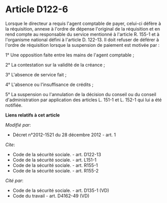# Article D122-6

Lorsque le directeur a requis l'agent comptable de payer, celui-ci défère à la réquisition, annexe à l'ordre de dépense
l'original de la réquisition et en rend compte au responsable du service mentionné à l'article R. 155-1
et à l'organisme national défini à l'article D. 122-13. Il doit refuser de déférer à l'ordre de réquisition lorsque la
suspension de paiement est motivée par : 

1° Une opposition faite entre les mains de l'agent comptable ; 

2° La contestation sur la validité de la créance ; 

3° L'absence de service fait ; 

4° L'absence ou l'insuffisance de crédits ; 

5° La suspension ou l'annulation de la décision du conseil ou du conseil d'administration par application des articles L.
151-1 et L. 152-1 qui lui a été notifiée.

**Liens relatifs à cet article**

_Modifié par_:

  - Décret n°2012-1521 du 28 décembre 2012 - art. 1

_Cite_:

  - Code de la sécurité sociale. - art. D122-13
  - Code de la sécurité sociale. - art. L151-1
  - Code de la sécurité sociale. - art. R155-1
  - Code de la sécurité sociale. - art. R155-2

_Cité par_:

  - Code de la sécurité sociale. - art. D135-1 (VD)
  - Code du travail - art. D4162-49 (VD)
